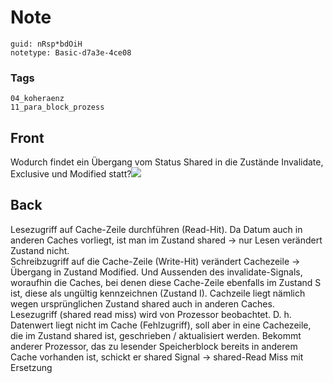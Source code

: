 # Note
```
guid: nRsp*bdOiH
notetype: Basic-d7a3e-4ce08
```

### Tags
```
04_koheraenz
11_para_block_prozess
```

## Front
Wodurch findet ein Übergang vom Status Shared in die Zustände
Invalidate, Exclusive und Modified statt?<img src="98480347.png">

## Back
<div>
  Lesezugriff auf Cache-Zeile durchführen (Read-Hit). Da Datum auch
  in anderen Caches vorliegt, ist man im Zustand shared → nur Lesen
  verändert Zustand nicht.
</div>
<div>
  Schreibzugriff auf die Cache-Zeile (Write-Hit) verändert
  Cachezeile → Übergang in Zustand Modified. Und Aussenden des
  invalidate-Signals, woraufhin die Caches, bei denen diese
  Cache-Zeile ebenfalls im Zustand S ist, diese als ungültig
  kennzeichnen (Zustand I). Cachzeile liegt nämlich wegen
  ursprünglichen Zustand shared auch in anderen Caches.
</div>
<div>
  Lesezugriff (shared read miss) wird von Prozessor beobachtet. D.
  h. Datenwert liegt nicht im Cache (Fehlzugriff), soll aber in
  eine Cachezeile, die im Zustand shared ist, geschrieben /
  aktualisiert werden. Bekommt anderer Prozessor, das zu lesender
  Speicherblock bereits in anderem Cache vorhanden ist, schickt er
  shared Signal → shared-Read Miss mit Ersetzung
</div>
